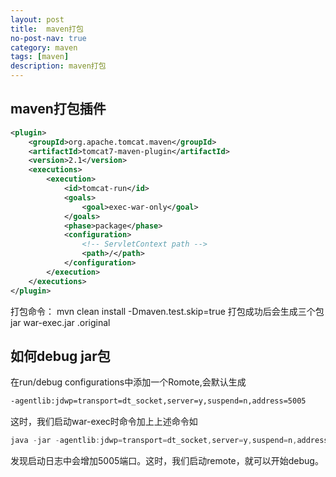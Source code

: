 ```yaml
---
layout: post
title:  maven打包
no-post-nav: true
category: maven
tags: [maven]
description: maven打包
---
```


## maven打包插件
```xml
<plugin>
    <groupId>org.apache.tomcat.maven</groupId>
    <artifactId>tomcat7-maven-plugin</artifactId>
    <version>2.1</version>
    <executions>
        <execution>
            <id>tomcat-run</id>
            <goals>
                <goal>exec-war-only</goal>
            </goals>
            <phase>package</phase>
            <configuration>
                <!-- ServletContext path -->
                <path>/</path>
            </configuration>
        </execution>
    </executions>
</plugin>
```
打包命令： mvn clean install -Dmaven.test.skip=true
打包成功后会生成三个包 jar war-exec.jar .original

## 如何debug jar包
在run/debug configurations中添加一个Romote,会默认生成

```xml
-agentlib:jdwp=transport=dt_socket,server=y,suspend=n,address=5005
```

这时，我们启动war-exec时命令加上上述命令如
```java
java -jar -agentlib:jdwp=transport=dt_socket,server=y,suspend=n,address=5005 target/demo-web-exec.jar
```
发现启动日志中会增加5005端口。这时，我们启动remote，就可以开始debug。